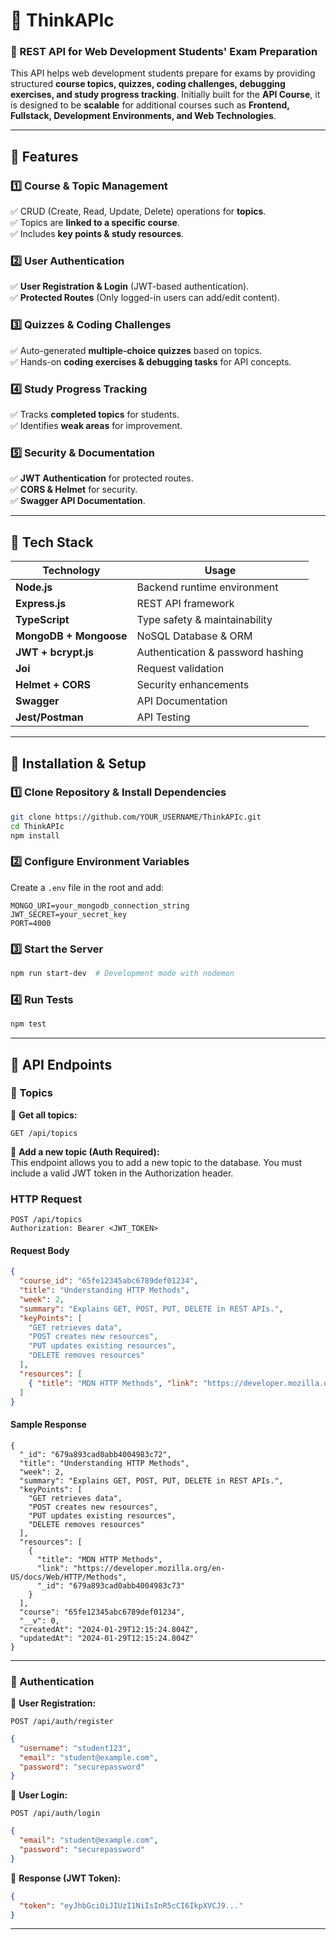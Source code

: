 # 📌 ThinkAPIc

### 🚀 REST API for Web Development Students' Exam Preparation

This API helps web development students prepare for exams by providing structured **course topics, quizzes, coding challenges, debugging exercises, and study progress tracking**. Initially built for the **API Course**, it is designed to be **scalable** for additional courses such as **Frontend, Fullstack, Development Environments, and Web Technologies**.

---

## **📌 Features**

### **1️⃣ Course & Topic Management**
✅ CRUD (Create, Read, Update, Delete) operations for **topics**.  
✅ Topics are **linked to a specific course**.  
✅ Includes **key points & study resources**.  

### **2️⃣ User Authentication**
✅ **User Registration & Login** (JWT-based authentication).  
✅ **Protected Routes** (Only logged-in users can add/edit content).  

### **3️⃣ Quizzes & Coding Challenges**
✅ Auto-generated **multiple-choice quizzes** based on topics.  
✅ Hands-on **coding exercises & debugging tasks** for API concepts.  

### **4️⃣ Study Progress Tracking**
✅ Tracks **completed topics** for students.  
✅ Identifies **weak areas** for improvement.  

### **5️⃣ Security & Documentation**
✅ **JWT Authentication** for protected routes.  
✅ **CORS & Helmet** for security.  
✅ **Swagger API Documentation**.  

---

## **📌 Tech Stack**

| **Technology**  | **Usage**  |
|---------------|------------|
| **Node.js**  | Backend runtime environment  |
| **Express.js**  | REST API framework  |
| **TypeScript**  | Type safety & maintainability  |
| **MongoDB + Mongoose**  | NoSQL Database & ORM  |
| **JWT + bcrypt.js**  | Authentication & password hashing  |
| **Joi**  | Request validation  |
| **Helmet + CORS**  | Security enhancements  |
| **Swagger**  | API Documentation  |
| **Jest/Postman**  | API Testing  |

---

## **📌 Installation & Setup**

### **1️⃣ Clone Repository & Install Dependencies**
```sh
git clone https://github.com/YOUR_USERNAME/ThinkAPIc.git
cd ThinkAPIc
npm install
```

### **2️⃣ Configure Environment Variables**
Create a `.env` file in the root and add:
```env
MONGO_URI=your_mongodb_connection_string
JWT_SECRET=your_secret_key
PORT=4000
```

### **3️⃣ Start the Server**
```sh
npm run start-dev  # Development mode with nodemon
```

### **4️⃣ Run Tests**
```sh
npm test
```

---

## **📌 API Endpoints**

### **📝 Topics**
📌 **Get all topics:**  
```http
GET /api/topics
```
📌 **Add a new topic (Auth Required):**  
This endpoint allows you to add a new topic to the database. You must include a valid JWT token in the Authorization header.

### HTTP Request
```http
POST /api/topics
Authorization: Bearer <JWT_TOKEN>
```
#### Request Body
```json
{
  "course_id": "65fe12345abc6789def01234",
  "title": "Understanding HTTP Methods",
  "week": 2,
  "summary": "Explains GET, POST, PUT, DELETE in REST APIs.",
  "keyPoints": [
    "GET retrieves data",
    "POST creates new resources",
    "PUT updates existing resources",
    "DELETE removes resources"
  ],
  "resources": [
    { "title": "MDN HTTP Methods", "link": "https://developer.mozilla.org/en-US/docs/Web/HTTP/Methods" }
  ]
}
```
#### Sample Response
```
{
  "_id": "679a893cad0abb4004983c72",
  "title": "Understanding HTTP Methods",
  "week": 2,
  "summary": "Explains GET, POST, PUT, DELETE in REST APIs.",
  "keyPoints": [
    "GET retrieves data",
    "POST creates new resources",
    "PUT updates existing resources",
    "DELETE removes resources"
  ],
  "resources": [
    {
      "title": "MDN HTTP Methods",
      "link": "https://developer.mozilla.org/en-US/docs/Web/HTTP/Methods",
      "_id": "679a893cad0abb4004983c73"
    }
  ],
  "course": "65fe12345abc6789def01234",
  "__v": 0,
  "createdAt": "2024-01-29T12:15:24.804Z",
  "updatedAt": "2024-01-29T12:15:24.804Z"
}
```
---

### **🔑 Authentication**
📌 **User Registration:**  
```http
POST /api/auth/register
```
```json
{
  "username": "student123",
  "email": "student@example.com",
  "password": "securepassword"
}
```
📌 **User Login:**  
```http
POST /api/auth/login
```
```json
{
  "email": "student@example.com",
  "password": "securepassword"
}
```
📌 **Response (JWT Token):**  
```json
{
  "token": "eyJhbGciOiJIUzI1NiIsInR5cCI6IkpXVCJ9..."
}
```

---
